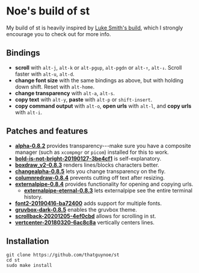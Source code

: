 # Noe's build of st

My build of st is heavily inspired by [Luke Smith's build](https://github.com/LukeSmithxyz/st), which I strongly encourage you to check out for more info.

## Bindings

* **scroll** with `alt-j`, `alt-k` or `alt-pgup`, `alt-pgdn` or `alt-↑`, `alt-↓`. Scroll faster with `alt-u`, `alt-d`.
* **change font size** with the same bindings as above, but with holding down shift. Reset with `alt-home`.
* **change transparency** with `alt-a`, `alt-s`.
* **copy text** with `alt-y`, **paste** with `alt-p` or `shift-insert`.
* **copy command output** with `alt-o`, **open urls** with `alt-l`, and **copy urls** with `alt-i`.

## Patches and features

* [**alpha-0.8.2**](https://st.suckless.org/patches/alpha/st-alpha-0.8.2.diff) provides transparency---make sure you have a composite manager (such as `xcompmgr` or `picom`) installed for this to work.
* [**bold-is-not-bright-20190127-3be4cf1**](https://st.suckless.org/patches/bold-is-not-bright/st-bold-is-not-bright-20190127-3be4cf1.diff) is self-explanatory.
* [**boxdraw_v2-0.8.3**](https://st.suckless.org/patches/boxdraw/st-boxdraw_v2-0.8.3.diff) renders lines/blocks characters better.
* [**changealpha-0.8.5**](https://gist.github.com/wael444/400cc36cb7fe16650fd2d7aa67b25511) lets you change transparency on the fly.
* [**columnredraw-0.8.4**](https://github.com/nimaipatel/st/blob/master/patches/7672445bab01cb4e861651dc540566ac22e25812.diff) prevents cutting off text after resizing.
* [**externalpipe-0.8.4**](https://st.suckless.org/patches/externalpipe/st-externalpipe-0.8.4.diff) provides functionality for opening and copying urls.
    * [**externalpipe-eternal-0.8.3**](https://st.suckless.org/patches/externalpipe/st-externalpipe-eternal-0.8.3.diff) lets externalpipe see the entire terminal history.
* [**font2-20190416-ba72400**](https://st.suckless.org/patches/font2/st-font2-20190416-ba72400.diff) adds support for multiple fonts.
* [**gruvbox-dark-0.8.5**](https://st.suckless.org/patches/gruvbox/st-gruvbox-dark-0.8.5.diff) enables the gruvbox theme.
* [**scrollback-20201205-4ef0cbd**](https://st.suckless.org/patches/scrollback/st-scrollback-20201205-4ef0cbd.diff) allows for scrolling in st.
* [**vertcenter-20180320-6ac8c8a**](https://st.suckless.org/patches/vertcenter/st-vertcenter-20180320-6ac8c8a.diff) vertically centers lines.

## Installation

```
git clone https://github.com/thatguynoe/st
cd st
sudo make install
```
